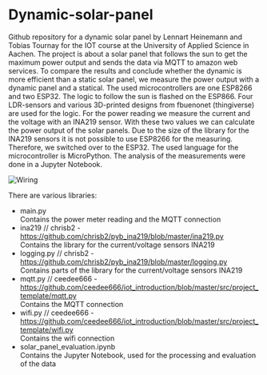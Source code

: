 # Dynamic-solar-panel
Github repository for a dynamic solar panel by Lennart Heinemann and Tobias Tournay for the IOT course at the University of Applied Science in Aachen.
The project is about a solar panel that follows the sun to get the maximum power output and sends the data via MQTT to amazon web services. To compare the results and conclude whether the dynamic is more efficient than a static solar panel, we measure the power output with a dynamic panel and a statical.
The used microcontrollers are one ESP8266 and two ESP32.
The logic to follow the sun is flashed on the ESP866. Four LDR-sensors and various 3D-printed designs from fbuenonet (thingiverse) are used for the logic.
For the power reading we measure the current and the voltage with an INA219 sensor. With these two values we can calculate the power output of the solar panels. Due to the size of the library for the INA219 sensors it is not possible to use ESP8266 for the measuring. Therefore, we switched over to the ESP32.
The used language for the microcontroller is MicroPython. The analysis of the measurements were done in a Jupyter Notebook.


![Wiring](https://user-images.githubusercontent.com/107534143/174503322-31b13158-e065-44cd-bc27-50133b7c3a6f.png)

There are various libraries:
- main.py <br />
  Contains the power meter reading and the MQTT connection
- ina219 // chrisb2 - https://github.com/chrisb2/pyb_ina219/blob/master/ina219.py <br />
  Contains the library for the current/voltage sensors INA219
- logging.py // chrisb2 -https://github.com/chrisb2/pyb_ina219/blob/master/logging.py <br />
  Contains parts of the library for the current/voltage sensors INA219
- mqtt.py // ceedee666 - https://github.com/ceedee666/iot_introduction/blob/master/src/project_template/mqtt.py <br />
  Contains the MQTT connection
- wifi.py // ceedee666 - https://github.com/ceedee666/iot_introduction/blob/master/src/project_template/wifi.py <br />
  Contains the wifi connection
 - solar_panel_evaluation.ipynb <br />
   Contains the Jupyter Notebook, used for the processing and evaluation of the data



